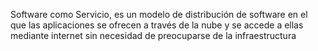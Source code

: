 Software como Servicio, es un modelo de distribución de software en el que las aplicaciones se ofrecen a través de la nube y se accede a ellas mediante internet sin necesidad de preocuparse de la infraestructura